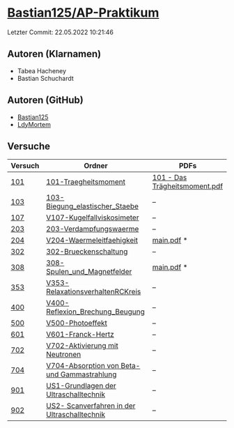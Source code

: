 # [Bastian125/AP-Praktikum](https://github.com/Bastian125/AP-Praktikum)

Letzter Commit: 22.05.2022 10:21:46

## Autoren (Klarnamen)
- Tabea Hacheney
- Bastian Schuchardt

## Autoren (GitHub)
- [Bastian125](https://github.com/Bastian125)
- [LdyMortem](https://github.com/LdyMortem)

## Versuche

|        Versuch         |                                                                          Ordner                                                                           |                                                                                         PDFs                                                                                         |
|------------------------|-----------------------------------------------------------------------------------------------------------------------------------------------------------|--------------------------------------------------------------------------------------------------------------------------------------------------------------------------------------|
|[101](../../versuch/101)|[101-Traegheitsmoment](https://github.com/Bastian125/AP-Praktikum/tree/master/101-Traegheitsmoment)                                                        |[101 - Das Trägheitsmoment.pdf](https://docs.google.com/viewer?url=https://raw.githubusercontent.com/Bastian125/AP-Praktikum/master/Versuche/101%20-%20Das%20Tr%C3%A4gheitsmoment.pdf)|
|[103](../../versuch/103)|[103-Biegung_elastischer_Staebe](https://github.com/Bastian125/AP-Praktikum/tree/master/103-Biegung_elastischer_Staebe)                                    |–                                                                                                                                                                                     |
|[107](../../versuch/107)|[V107-Kugelfallviskosimeter](https://github.com/Bastian125/AP-Praktikum/tree/master/V107-Kugelfallviskosimeter)                                            |–                                                                                                                                                                                     |
|[203](../../versuch/203)|[203-Verdampfungswaerme](https://github.com/Bastian125/AP-Praktikum/tree/master/203-Verdampfungswaerme)                                                    |–                                                                                                                                                                                     |
|[204](../../versuch/204)|[V204-Waermeleitfaehigkeit](https://github.com/Bastian125/AP-Praktikum/tree/master/V204-Waermeleitfaehigkeit)                                              |[main.pdf](https://docs.google.com/viewer?url=https://raw.githubusercontent.com/NicoWeio/awesome-ap-pdfs/main/Bastian125%E2%88%95AP-Praktikum/204/main.pdf) \*                        |
|[302](../../versuch/302)|[302-Brueckenschaltung](https://github.com/Bastian125/AP-Praktikum/tree/master/302-Brueckenschaltung)                                                      |–                                                                                                                                                                                     |
|[308](../../versuch/308)|[308-Spulen_und_Magnetfelder](https://github.com/Bastian125/AP-Praktikum/tree/master/308-Spulen_und_Magnetfelder)                                          |[main.pdf](https://docs.google.com/viewer?url=https://raw.githubusercontent.com/NicoWeio/awesome-ap-pdfs/main/Bastian125%E2%88%95AP-Praktikum/308/main.pdf) \*                        |
|[353](../../versuch/353)|[V353-RelaxationsverhaltenRCKreis](https://github.com/Bastian125/AP-Praktikum/tree/master/V353-RelaxationsverhaltenRCKreis)                                |–                                                                                                                                                                                     |
|[400](../../versuch/400)|[V400-Reflexion_Brechung_Beugung](https://github.com/Bastian125/AP-Praktikum/tree/master/V400-Reflexion_Brechung_Beugung)                                  |–                                                                                                                                                                                     |
|[500](../../versuch/500)|[V500-Photoeffekt](https://github.com/Bastian125/AP-Praktikum/tree/master/V500-Photoeffekt)                                                                |–                                                                                                                                                                                     |
|[601](../../versuch/601)|[V601-Franck-Hertz](https://github.com/Bastian125/AP-Praktikum/tree/master/V601-Franck-Hertz)                                                              |–                                                                                                                                                                                     |
|[702](../../versuch/702)|[V702-Aktivierung mit Neutronen](https://github.com/Bastian125/AP-Praktikum/tree/master/V702-Aktivierung%20mit%20Neutronen)                                |–                                                                                                                                                                                     |
|[704](../../versuch/704)|[V704-Absorption von Beta- und Gammastrahlung](https://github.com/Bastian125/AP-Praktikum/tree/master/V704-Absorption%20von%20Beta-%20und%20Gammastrahlung)|–                                                                                                                                                                                     |
|[901](../../versuch/901)|[US1-Grundlagen der Ultraschalltechnik](https://github.com/Bastian125/AP-Praktikum/tree/master/US1-Grundlagen%20der%20Ultraschalltechnik)                  |–                                                                                                                                                                                     |
|[902](../../versuch/902)|[US2- Scanverfahren in der Ultraschalltechnik](https://github.com/Bastian125/AP-Praktikum/tree/master/US2-%20Scanverfahren%20in%20der%20Ultraschalltechnik)|–                                                                                                                                                                                     |
